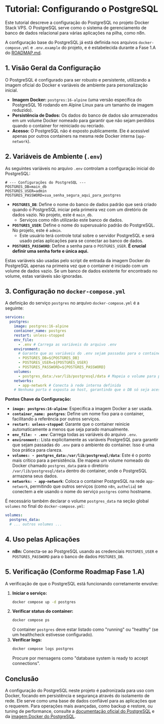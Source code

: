 # Tutorial: Configurando o PostgreSQL

Este tutorial descreve a configuração do PostgreSQL no projeto Docker Stack VPS. O PostgreSQL serve como o sistema de gerenciamento de banco de dados relacional para várias aplicações na pilha, como n8n.

A configuração base do PostgreSQL já está definida nos arquivos `docker-compose.yml` e `.env.example` do projeto, e é estabelecida durante a Fase 1.A do [ROADMAP.md](../../ROADMAP.md).

## 1. Visão Geral da Configuração

O PostgreSQL é configurado para ser robusto e persistente, utilizando a imagem oficial do Docker e variáveis de ambiente para personalização inicial.

*   **Imagem Docker:** `postgres:16-alpine` (uma versão específica do PostgreSQL 16 rodando em Alpine Linux para um tamanho de imagem reduzido).
*   **Persistência de Dados:** Os dados do banco de dados são armazenados em um volume Docker nomeado para garantir que não sejam perdidos quando o container for reiniciado ou recriado.
*   **Acesso:** O PostgreSQL não é exposto publicamente. Ele é acessível apenas por outros containers na mesma rede Docker interna (`app-network`).

## 2. Variáveis de Ambiente (`.env`)

As seguintes variáveis no arquivo `.env` controlam a configuração inicial do PostgreSQL:

```env
# --- Configurações do PostgreSQL ---
POSTGRES_DB=main_db
POSTGRES_USER=admin
POSTGRES_PASSWORD=sua_senha_segura_aqui_para_postgres
```

*   **`POSTGRES_DB`**: Define o nome do banco de dados padrão que será criado quando o PostgreSQL iniciar pela primeira vez com um diretório de dados vazio. No projeto, este é `main_db`.
    *   Serviços como n8n utilizarão este banco de dados.
*   **`POSTGRES_USER`**: Define o nome do superusuário padrão do PostgreSQL. No projeto, este é `admin`.
    *   Este usuário terá controle total sobre o servidor PostgreSQL e será usado pelas aplicações para se conectar ao banco de dados.
*   **`POSTGRES_PASSWORD`**: Define a senha para o `POSTGRES_USER`. **É crucial definir uma senha forte e única aqui.**

Estas variáveis são usadas pelo script de entrada da imagem Docker do PostgreSQL apenas na primeira vez que o container é iniciado com um volume de dados vazio. Se um banco de dados existente for encontrado no volume, estas variáveis são ignoradas.

## 3. Configuração no `docker-compose.yml`

A definição do serviço `postgres` no arquivo `docker-compose.yml` é a seguinte:

```yaml
services:
  postgres:
    image: postgres:16-alpine
    container_name: postgres
    restart: unless-stopped
    env_file:
      - .env # Carrega as variáveis do arquivo .env
    environment:
      # Garante que as variáveis do .env sejam passadas para o container
      - POSTGRES_DB=${POSTGRES_DB}
      - POSTGRES_USER=${POSTGRES_USER}
      - POSTGRES_PASSWORD=${POSTGRES_PASSWORD}
    volumes:
      - postgres_data:/var/lib/postgresql/data # Mapeia o volume para persistência
    networks:
      - app-network # Conecta à rede interna definida
    # Nenhuma porta é exposta ao host, garantindo que o DB só seja acessível internamente.
```

**Pontos Chave da Configuração:**
*   **`image: postgres:16-alpine`**: Especifica a imagem Docker a ser usada.
*   **`container_name: postgres`**: Define um nome fixo para o container, facilitando a referência por outros serviços.
*   **`restart: unless-stopped`**: Garante que o container reinicie automaticamente a menos que seja parado manualmente.
*   **`env_file: - .env`**: Carrega todas as variáveis do arquivo `.env`.
*   **`environment:`**: Lista explicitamente as variáveis PostgreSQL para garantir que sejam passadas do `.env` para o ambiente do container. Isso é uma boa prática para clareza.
*   **`volumes: - postgres_data:/var/lib/postgresql/data`**: Este é o ponto mais crítico para a persistência. Ele mapeia um volume nomeado do Docker chamado `postgres_data` para o diretório `/var/lib/postgresql/data` dentro do container, onde o PostgreSQL armazena seus dados.
*   **`networks: - app-network`**: Coloca o container PostgreSQL na rede `app-network`, permitindo que outros serviços (como `n8n`, `authelia`) se conectem a ele usando o nome do serviço `postgres` como hostname.

É necessário também declarar o volume `postgres_data` na seção global `volumes` no final do `docker-compose.yml`:
```yaml
volumes:
  postgres_data:
  # ... outros volumes ...
```

## 4. Uso pelas Aplicações

*   **n8n:** Conecta-se ao PostgreSQL usando as credenciais `POSTGRES_USER` e `POSTGRES_PASSWORD` para o banco de dados `POSTGRES_DB`.

## 5. Verificação (Conforme Roadmap Fase 1.A)

A verificação de que o PostgreSQL está funcionando corretamente envolve:
1.  **Iniciar o serviço:**
    ```bash
    docker compose up -d postgres
    ```
2.  **Verificar status do container:**
    ```bash
    docker compose ps
    ```
    O container `postgres` deve estar listado como "running" ou "healthy" (se um healthcheck estivesse configurado).
3.  **Verificar logs:**
    ```bash
    docker compose logs postgres
    ```
    Procure por mensagens como "database system is ready to accept connections".

## Conclusão

A configuração do PostgreSQL neste projeto é padronizada para uso com Docker, focando em persistência e segurança através do isolamento de rede. Ele serve como uma base de dados confiável para as aplicações que o requerem. Para operações mais avançadas, como backup e restore, ou tuning de performance, consulte a [documentação oficial do PostgreSQL](https://www.postgresql.org/docs/) e da [imagem Docker do PostgreSQL](https://hub.docker.com/_/postgres).
```
